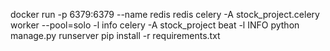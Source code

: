 docker run -p 6379:6379 --name redis redis
celery -A stock_project.celery worker --pool=solo -l info
celery -A stock_project beat -l INFO
python manage.py runserver
pip install -r requirements.txt